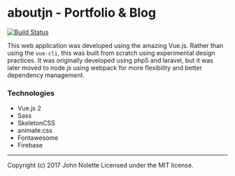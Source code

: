 # aboutjn - **Portfolio & Blog**

[![Build Status](https://travis-ci.org/neetjn/aboutjn.svg?branch=master)](https://travis-ci.org/neetjn/aboutjn)

This web application was developed using the amazing Vue.js.
Rather than using the `vue-cli`, this was built from scratch using experimental design practices. It was originally developed using php5 and laravel, but it was later moved to node.js using webpack for more flexibility and better dependency management.

### Technologies
* Vue.js 2
* Sass
* SkeletonCSS
* animate.css
* Fontawesome
* Firebase

---

Copyright (c) 2017 John Nolette Licensed under the MIT license.
